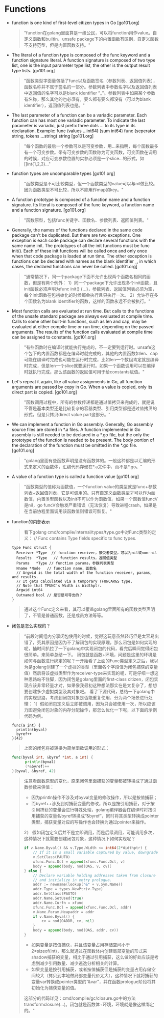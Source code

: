 # Functions

- function is one kind of first-level citizen types in Go  [go101.org]

  > "function在golang里面算是一级公民，可以将function用作value。自定义函数和builtin、unsafe package下的内置函数有区别，自定义函数不支持范型，但是内置函数支持。"

- The literal of a function type is composed of the func keyword and a function signature literal. A function signature is composed of two type list, one is the input parameter type list, the other is the output result type lists.  [go101.org]

  > "函数类型字面量包括了func以及函数签名（参数列表、返回值列表），函数名称并不属于签名的一部分。参数列表中参数名字以及返回值列表中返回值的名字可以是blank identifier “_”。参数列表中如果某个参数有名称，那么其他的也必须有，要么都有要么都没有（可以为blank identifier），返回值列表也是。"

- The last parameter of a function can be a variadic parameter. Each function can has most one variadic parameter. To indicate the last parameter is variadic, just prefix three dots ... to its type in its declaration. Example: func (values ...int64) (sum int64) func (seperator string, tokens ...string) string  [go101.org]

  > "每个函数的最后一个参数可以是可变参数，用...来指明，每个函数最多有一个可变参数。带有可变参数的函数称为可变函数，可变函数在调用的时候，对应可变参数位置的实参必须是一个slice...的形式，如[]int{1,2,3}..."

- function types are uncomparable types  [go101.org]

  > "函数类型是不可比较类型，但一个函数类型的value可以与nil做比较。因为函数类型不可比较，所以不能用作map的key。"

- A function prototype is composed of a function name and a function signature. Its literal is composed of the func keyword, a function name and a function signature.  [go101.org]

  > "函数原型，包括func关键字、函数名、参数列表、返回值列表。"

- Generally, the names of the functions declared in the same code package can't be duplicated. But there are two exceptions. One exception is each code package can declare several functions with the same name init. The prototypes of all the init functions must be func init(). Each of these init functions will be called once and only once when that code package is loaded at run time. The other exception is functions can be declared with names as the blank identifier _, in which cases, the declared functions can never be called.   [go101.org]

  > "通常情况下，同一个package下面不允许出现两个函数名相同的函数，但是有两个例外：
  > 1）同一个package下允许出现多个init函数，且init函数必须声明为func init() {...}，参数列表、返回值列表必须为空，每个init函数在包初始化的时候都会执行且只执行一次。
  > 2）允许存在多个函数名为blank identifier的函数，这样的函数永远不会被执行。"

- Most function calls are evaluated at run time. But calls to the functions of the unsafe standard package are always evaluated at compile time. Calls to some other built-in functions, such as len and cap, may be evaluated at either compile time or run time, depending on the passed arguments. The results of the function calls evaluated at compile time can be assigned to constants.  [go101.org]

  > "有些函数时在编译时就能执行完成的，不一定要到运行时。unsafe这个包下的内置函数都是在编译时就完成的，其他的内置函数如len、cap可能在编译时完成也可能在运行时完成，比如len一个数组肯定就是编译时完成，但是len一个slice就要运行时。如果一个函数调用可以在编译时就执行完成，那么该函数的返回值可用于给constants赋值。"

- Let's repeat it again, like all value assignments in Go, all function arguments are passed by copy in Go. When a value is copied, only its direct part is copied.  [go101.org]

  > "函数调用过程中，所有的参数传递都是通过值拷贝来完成的，就是说不管是基本类型还是比较复杂的容器类型、引用类型都是通过值拷贝的形式，但是只拷贝direct value part这部分。"

- We can implement a function in Go assembly. Generally, Go assembly source files are stored in *.a files. A function implemented in Go assembly is still needed to be declared in a *.go file, but the only the prototype of the function is needed to be present. The body portion of the declaration of the function must be omitted in the *.go file.  [go101.org]

  > "golang里面有些函数声明是没有函数体的。一般这种都是以汇编的形式来定义的函数体，汇编代码存储在*.a文件中，而不是*.go。"

- A value of a function type is called a function value  [go101.org]

  > "函数类型的值称为函数值，一个function value的类型就是func+参数列表+返回值列表，它是可调用的。只有自定义函数类型才可以作为函数值，内置类型函数以及init不可以作为函数值。如果一个函数值funcV是nil，go funcV会触发严重错误（无法恢复）导致进程crash，如果是在当前协程里面调用该函数值则错误可恢复。"

- function的内部表示

  > 看下golang cmd/compile/internal/types/type.go中对Func类型的定义：
  > // Func contains Type fields specific to func types.

  ```
  type Func struct {
  	Receiver *Type  // function receiver，接受者类型，可以为nil或non-nil
  	Results  *Type   // function results，返回值类型
  	Params   *Type // function params，参数列表类型
  	Nname *Node   // function name，函数名
  	// Argwid is the total width of the function receiver, params, and results.
  	// It gets calculated via a temporary TFUNCARGS type.
  	// Note that TFUNC's Width is Widthptr.
  	Argwid int64
  	Outnamed bool // 是否是可导出的？
  }
  ```

  > 通过这个Func定义来看，其可以覆盖golang里面所有的函数类型声明了，不管是普通函数，还是成员方法等等。

- 闭包是怎么实现的？

  > “前段时间组内分享闭包使用的时候，觉得这玩意虽然轻巧但是太容易出错了，究其原因是因为不了解闭包的实现原理。那么闭包是如何实现的呢，抽时间扒拉了一下golang中实现闭包的代码，看完后瞬间觉得闭包很简单。来简单总结一下。
  > 闭包就是函数+环境，问题是这里的环境是如何与函数进行绑定的呢？一开始看了上面的Func类型定义之后，我以为是golang创建了一个虚拟的类型（里面各个字段值为闭包捕获的变量值）然后将该虚拟类型作为receiver-type来实现的呢，可是仔细一想这种思路站不住脚，因为闭包是golang里面的first-class citizen，闭包实现应该非常轻量才对，如果像我最初这种想法那实在是太复杂了，想想要创建多少虚拟类型及其对象吧。
  > 看了下源代码，总结一下golang中的实现思路，考虑到闭包对象是否能重复使用，分为两个场景进行处理：
  > 1）假如闭包定义后立即被调用，因为只会被使用一次，所以应该力图避免闭包对象的内存分配操作，那怎么优化一下呢，以下面的示例代码为例。

  ```
  func(a int) {
  	println(byval)
  	byref++
  }(42)
  ```

  > 上面的闭包将被转换为简单函数调用的形式：

  ```go
  func(byval int, &byref *int, a int) {
  		println(byval)
  		(*&byref)++
  }(byval, &byref, 42)
  ```

  > 注意看函数原型的变化，原来闭包里面捕获的变量都被转换成了通过函数参数来供值：
  >
  > - 因为println操作不涉及对byval变量的修改操作，所以是按值捕获；
  > - 而byref++涉及到对捕获变量的修改，所以是按引用捕获，对于按引用捕获的变量会进行特殊处理，golang编译器会在编译时将按引用捕获的变量名byref转换成“&amp;byref”，同时将其类型转换成pointer类型，捕获变量对应的写操作也会转换为通过pointer来操作。
  >
  > 2） 假如闭包定义后并不是立即调用，而是后续调用，可能调用多次，这种情况下就需要创建闭包对象，这种情况下如何实现呢？
  >
  > ```go
  > if v.Name.Byval() && v.Type.Width <= int64(2*Widthptr) {
  >     // If it is a small variable captured by value, downgrade it to PAUTO.
  >     v.SetClass(PAUTO)
  >     xfunc.Func.Dcl = append(xfunc.Func.Dcl, v)
  >     body = append(body, nod(OAS, v, cv))
  > } else {
  >     // Declare variable holding addresses taken from closure
  >     // and initialize in entry prologue.
  >     addr := newname(lookup("&" + v.Sym.Name))
  >     addr.Type = types.NewPtr(v.Type)
  >     addr.SetClass(PAUTO)
  >     addr.Name.SetUsed(true)
  >     addr.Name.Curfn = xfunc
  >     xfunc.Func.Dcl = append(xfunc.Func.Dcl, addr)
  >     v.Name.Param.Heapaddr = addr
  >     if v.Name.Byval() {
  >         cv = nod(OADDR, cv, nil)
  >     }
  >     body = append(body, nod(OAS, addr, cv))
  > }
  > ```
  >
  > - 如果变量是按值捕获，并且该变量占用存储空间小于2*sizeof(int)，那么就通过在函数体内创建局部变量的形式来shadow捕获的变量，相比于通过引用捕获，这么做的好处应该是考虑到减少引用数量、减少逃逸分析相关的计算。
  > - 如果变量是按引用捕获，或者按值捕获但是捕获的变量占用存储空间较大（拷贝到本地做局部变量代价太大），这种情况下就将捕获的变量var转换成pointer类型的“&amp;var”，并在函数prologue阶段将其初始化为捕获变量的值。
  >
  > 
  >
  > 这部分的代码详见：cmd/compile/gc/closure.go中的方法transformclosure(...)。闭包就是函数体+环境，环境就是像这样绑定的。"